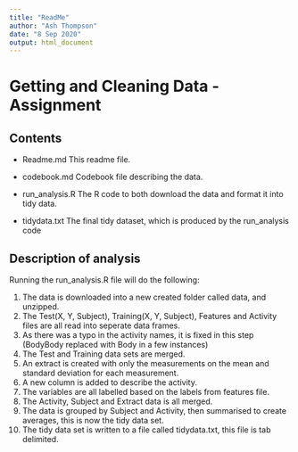 ```yaml
---
title: "ReadMe"
author: "Ash Thompson"
date: "8 Sep 2020"
output: html_document
---
```


# Getting and Cleaning Data - Assignment

## Contents

- Readme.md 
This readme file.

- codebook.md
Codebook file describing the data.

- run_analysis.R
The R code to both download the data and format it into tidy data.


- tidydata.txt
The final tidy dataset, which is produced by the run_analysis code


## Description of analysis
Running the run_analysis.R file will do the following:

1. The data is downloaded into a new created folder called data, and unzipped.
2. The Test(X, Y, Subject), Training(X, Y, Subject), Features and Activity files are all read into seperate data frames.
3. As there was a typo in the activity names, it is fixed in this step (BodyBody replaced with Body in a few instances)
4. The Test and Training data sets are merged.
5. An extract is created with only the measurements on the mean and standard deviation for each measurement.
6. A new column is added to describe the activity.
7. The variables are all labelled based on the labels from features file.
8. The Activity, Subject and Extract data is all merged.
9. The data is grouped by Subject and Activity, then summarised to create averages, this is now the tidy data set.
10. The tidy data set is written to a file called tidydata.txt, this file is tab delimited.




